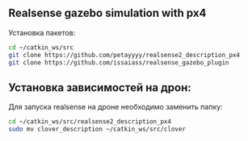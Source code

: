 ## Realsense gazebo simulation with px4
Установка пакетов:
```bash
cd ~/catkin_ws/src
git clone https://github.com/petayyyy/realsense2_description_px4
git clone https://github.com/issaiass/realsense_gazebo_plugin
```
## Установка зависимостей на дрон:
Для запуска realsense на дроне необходимо заменить папку:
```bash
cd ~/catkin_ws/src/realsense2_description_px4
sudo mv clover_description ~/catkin_ws/src/clover
```

